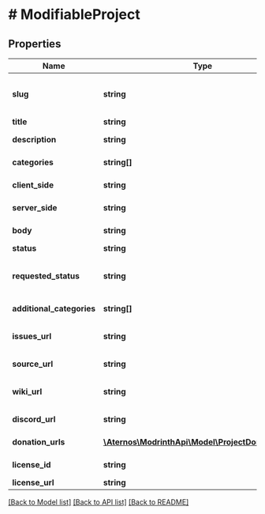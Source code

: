# # ModifiableProject

## Properties

Name | Type | Description | Notes
------------ | ------------- | ------------- | -------------
**slug** | **string** | The slug of a project, used for vanity URLs. Regex: &#x60;&#x60;&#x60;^[\\w!@$()&#x60;.+,\&quot;\\-&#39;]{3,64}$&#x60;&#x60;&#x60; | [optional]
**title** | **string** | The title or name of the project | [optional]
**description** | **string** | A short description of the project | [optional]
**categories** | **string[]** | A list of the categories that the project has | [optional]
**client_side** | **string** | The client side support of the project | [optional]
**server_side** | **string** | The server side support of the project | [optional]
**body** | **string** | A long form description of the project | [optional]
**status** | **string** | The status of the project | [optional]
**requested_status** | **string** | The requested status when submitting for review or scheduling the project for release | [optional]
**additional_categories** | **string[]** | A list of categories which are searchable but non-primary | [optional]
**issues_url** | **string** | An optional link to where to submit bugs or issues with the project | [optional]
**source_url** | **string** | An optional link to the source code of the project | [optional]
**wiki_url** | **string** | An optional link to the project&#39;s wiki page or other relevant information | [optional]
**discord_url** | **string** | An optional invite link to the project&#39;s discord | [optional]
**donation_urls** | [**\Aternos\ModrinthApi\Model\ProjectDonationURL[]**](ProjectDonationURL.md) | A list of donation links for the project | [optional]
**license_id** | **string** | The SPDX license ID of a project | [optional]
**license_url** | **string** | The URL to this license | [optional]

[[Back to Model list]](../../README.md#models) [[Back to API list]](../../README.md#endpoints) [[Back to README]](../../README.md)
